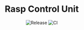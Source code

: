 <h1 align="center">Rasp Control Unit</h1>

<div align="center">

![Release](https://img.shields.io/github/v/release/eco-trip/rasp-control-unit?label=Release)
![CI](https://github.com/eco-trip/rasp-control-unit/actions/workflows//build-and-deploy.yml/badge.svg)

</div>
